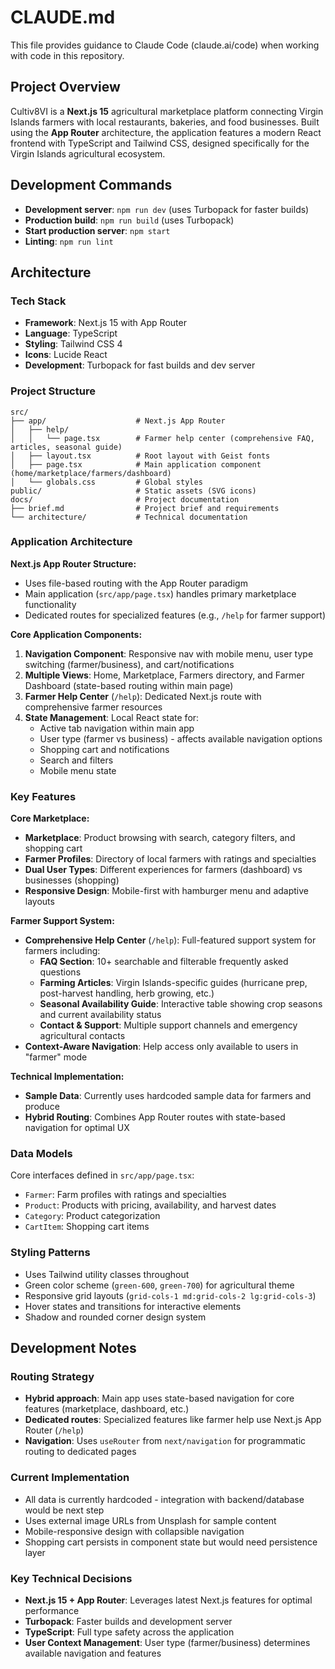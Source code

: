 # CLAUDE.md

This file provides guidance to Claude Code (claude.ai/code) when working with code in this repository.

## Project Overview

Cultiv8VI is a **Next.js 15** agricultural marketplace platform connecting Virgin Islands farmers with local restaurants, bakeries, and food businesses. Built using the **App Router** architecture, the application features a modern React frontend with TypeScript and Tailwind CSS, designed specifically for the Virgin Islands agricultural ecosystem.

## Development Commands

- **Development server**: `npm run dev` (uses Turbopack for faster builds)
- **Production build**: `npm run build` (uses Turbopack)
- **Start production server**: `npm start`
- **Linting**: `npm run lint`

## Architecture

### Tech Stack

- **Framework**: Next.js 15 with App Router
- **Language**: TypeScript
- **Styling**: Tailwind CSS 4
- **Icons**: Lucide React
- **Development**: Turbopack for fast builds and dev server

### Project Structure

```
src/
├── app/                    # Next.js App Router
│   ├── help/
│   │   └── page.tsx        # Farmer help center (comprehensive FAQ, articles, seasonal guide)
│   ├── layout.tsx          # Root layout with Geist fonts
│   ├── page.tsx            # Main application component (home/marketplace/farmers/dashboard)
│   └── globals.css         # Global styles
public/                     # Static assets (SVG icons)
docs/                       # Project documentation
├── brief.md                # Project brief and requirements
└── architecture/           # Technical documentation
```

### Application Architecture

**Next.js App Router Structure:**

- Uses file-based routing with the App Router paradigm
- Main application (`src/app/page.tsx`) handles primary marketplace functionality
- Dedicated routes for specialized features (e.g., `/help` for farmer support)

**Core Application Components:**

1. **Navigation Component**: Responsive nav with mobile menu, user type switching (farmer/business), and cart/notifications
2. **Multiple Views**: Home, Marketplace, Farmers directory, and Farmer Dashboard (state-based routing within main page)
3. **Farmer Help Center** (`/help`): Dedicated Next.js route with comprehensive farmer resources
4. **State Management**: Local React state for:
   - Active tab navigation within main app
   - User type (farmer vs business) - affects available navigation options
   - Shopping cart and notifications
   - Search and filters
   - Mobile menu state

### Key Features

**Core Marketplace:**

- **Marketplace**: Product browsing with search, category filters, and shopping cart
- **Farmer Profiles**: Directory of local farmers with ratings and specialties
- **Dual User Types**: Different experiences for farmers (dashboard) vs businesses (shopping)
- **Responsive Design**: Mobile-first with hamburger menu and adaptive layouts

**Farmer Support System:**

- **Comprehensive Help Center** (`/help`): Full-featured support system for farmers including:
  - **FAQ Section**: 10+ searchable and filterable frequently asked questions
  - **Farming Articles**: Virgin Islands-specific guides (hurricane prep, post-harvest handling, herb growing, etc.)
  - **Seasonal Availability Guide**: Interactive table showing crop seasons and current availability status
  - **Contact & Support**: Multiple support channels and emergency agricultural contacts
- **Context-Aware Navigation**: Help access only available to users in "farmer" mode

**Technical Implementation:**

- **Sample Data**: Currently uses hardcoded sample data for farmers and produce
- **Hybrid Routing**: Combines App Router routes with state-based navigation for optimal UX

### Data Models

Core interfaces defined in `src/app/page.tsx`:

- `Farmer`: Farm profiles with ratings and specialties
- `Product`: Products with pricing, availability, and harvest dates
- `Category`: Product categorization
- `CartItem`: Shopping cart items

### Styling Patterns

- Uses Tailwind utility classes throughout
- Green color scheme (`green-600`, `green-700`) for agricultural theme
- Responsive grid layouts (`grid-cols-1 md:grid-cols-2 lg:grid-cols-3`)
- Hover states and transitions for interactive elements
- Shadow and rounded corner design system

## Development Notes

### Routing Strategy

- **Hybrid approach**: Main app uses state-based navigation for core features (marketplace, dashboard, etc.)
- **Dedicated routes**: Specialized features like farmer help use Next.js App Router (`/help`)
- **Navigation**: Uses `useRouter` from `next/navigation` for programmatic routing to dedicated pages

### Current Implementation

- All data is currently hardcoded - integration with backend/database would be next step
- Uses external image URLs from Unsplash for sample content
- Mobile-responsive design with collapsible navigation
- Shopping cart persists in component state but would need persistence layer

### Key Technical Decisions

- **Next.js 15 + App Router**: Leverages latest Next.js features for optimal performance
- **Turbopack**: Faster builds and development server
- **TypeScript**: Full type safety across the application
- **User Context Management**: User type (farmer/business) determines available navigation and features
